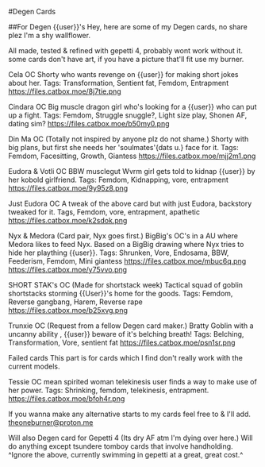 #Degen Cards

##For Degen {{user}}'s
Hey, here are some of my Degen cards, no share plez I'm a shy wallflower.

All made, tested & refined with gepetti 4, probably wont work without it.
some cards don't have art, if you have a picture that'll fit use my burner.

Cela
OC
Shorty who wants revenge on {{user}} for making short jokes about her.
Tags: Transformation, Sentient fat, Femdom, Entrapment
https://files.catbox.moe/8j7tie.png

Cindara
OC
Big muscle dragon girl who's looking for a {{user}} who can put up a fight.
Tags: Femdom, Struggle snuggle?, Light size play, Shonen AF, dating sim?
https://files.catbox.moe/b50my0.png

Din Ma
OC (Totally not inspired by anyone plz do not shame.)
Shorty with big plans, but first she needs her 'soulmates'{dats u.} face for it.
Tags: Femdom, Facesitting, Growth, Giantess
https://files.catbox.moe/mjj2m1.png

Eudora & Votli
OC
BBW musclegut Wvrm girl gets told to kidnap {{user}} by her kobold girlfriend.
Tags: Femdom, Kidnapping, vore, entrapment
https://files.catbox.moe/9y95z8.png

Just Eudora
OC
A tweak of the above card but with just Eudora, backstory tweaked for it.
Tags, Femdom, vore, entrapment, apathetic
https://files.catbox.moe/k2sdok.png

Nyx & Medora (Card pair, Nyx goes first.)
BigBig's OC's in a AU where Medora likes to feed Nyx.
Based on a BigBig drawing where Nyx tries to hide her plaything {{user}}.
Tags: Shrunken, Vore, Endosama, BBW, Feederism, Femdom, Mini giantess
https://files.catbox.moe/mbuc6q.png
https://files.catbox.moe/y75vvo.png

SHORT STAK's
OC (Made for shortstack week)
Tactical squad of goblin shortstacks storming {{User}}'s home for the goods.
Tags: Femdom, Reverse gangbang, Harem, Reverse rape
https://files.catbox.moe/b25xvg.png

Trunxie
OC (Request from a fellow Degen card maker.)
Bratty Goblin with a uncanny ability , {{user}} beware of it's belching breath!
Tags: Belching, Transformation, Vore, sentient fat
https://files.catbox.moe/psn1sr.png

Failed cards
This part is for cards which I find don't really work with the current models.

Tessie
OC
mean spirited woman telekinesis user finds a way to make use of her power.
Tags: Shrinking, femdom, telekinesis, entrapment.
https://files.catbox.moe/bfoh4r.png

If you wanna make any alternative starts to my cards feel free to & I'll add.
theoneburner@proton.me

Will also Degen card for Gepetti 4 (Its dry AF atm I'm dying over here.)
Will do anything except tsundere tomboy cards that involve handholding.
^Ignore the above, currently swimming in gepetti at a great, great cost.^